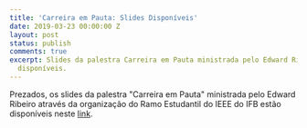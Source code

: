 ```yaml
---
title: 'Carreira em Pauta: Slides Disponíveis'
date: 2019-03-23 00:00:00 Z
layout: post
status: publish
comments: true
excerpt: Slides da palestra Carreira em Pauta ministrada pelo Edward Ribeiro estão
  disponíveis.
---
```


Prezados, os slides da palestra "Carreira em Pauta" ministrada pelo Edward Ribeiro através da organização do Ramo Estudantil do IEEE do IFB estão disponíveis neste [link]({{site.url}}/assets/carreira-em-pauta-edward-ribeiro.pdf).